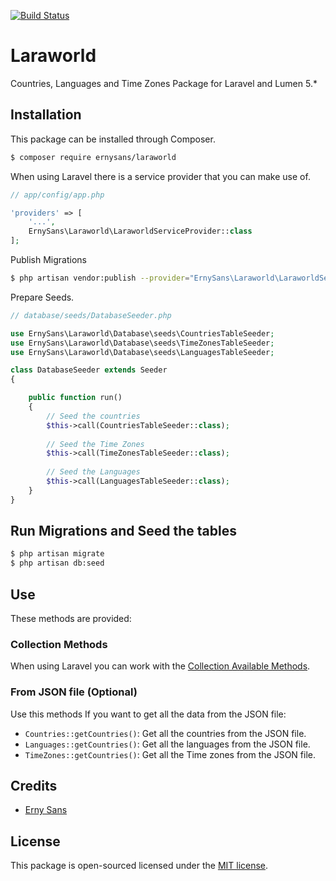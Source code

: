 [![Build Status](https://travis-ci.org/ernysans/laraworld.svg?branch=master)](https://travis-ci.org/ernysans/laraworld)

# Laraworld
Countries, Languages and Time Zones Package for Laravel and Lumen 5.*

## Installation
This package can be installed through Composer.

```bash
$ composer require ernysans/laraworld
```

When using Laravel there is a service provider that you can make use of.

```php
// app/config/app.php

'providers' => [
    '...',
    ErnySans\Laraworld\LaraworldServiceProvider::class
];
```

Publish Migrations

```bash
$ php artisan vendor:publish --provider="ErnySans\Laraworld\LaraworldServiceProvider"
```

Prepare Seeds.

```php
// database/seeds/DatabaseSeeder.php

use ErnySans\Laraworld\Database\seeds\CountriesTableSeeder;
use ErnySans\Laraworld\Database\seeds\TimeZonesTableSeeder;
use ErnySans\Laraworld\Database\seeds\LanguagesTableSeeder;

class DatabaseSeeder extends Seeder
{

    public function run()
    {
        // Seed the countries
        $this->call(CountriesTableSeeder::class);
    
        // Seed the Time Zones
        $this->call(TimeZonesTableSeeder::class);
    
        // Seed the Languages
        $this->call(LanguagesTableSeeder::class);
    }
}
```
## Run Migrations and Seed the tables
```bash
$ php artisan migrate
$ php artisan db:seed
```
## Use
These methods are provided:

### Collection Methods
When using Laravel you can work with the [Collection Available Methods](https://laravel.com/docs/master/collections).

### From JSON file (Optional)
Use this methods If you want to get all the data from the JSON file:

* `Countries::getCountries()`: Get all the countries from the JSON file.
* `Languages::getCountries()`: Get all the languages from the JSON file.
* `TimeZones::getCountries()`: Get all the Time zones from the JSON file.

## Credits

- [Erny Sans](http://erny.co)

## License
This package is open-sourced licensed under the [MIT license](http://opensource.org/licenses/MIT).
